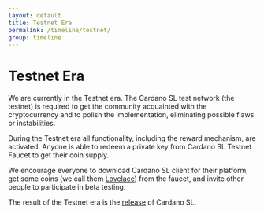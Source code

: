 ```yaml
---
layout: default
title: Testnet Era
permalink: /timeline/testnet/
group: timeline
---
```


[//]: # (Reviewed at 357ac1f7b4a9f1d98ee7f7bee46e874d7356958f)

# Testnet Era

We are currently in the Testnet era. The Cardano SL test network (the testnet)
is required to get the community acquainted with the cryptocurrency and to polish the implementation,
eliminating possible flaws or instabilities.

During the Testnet era all functionality, including the reward mechanism,
are activated. Anyone is able to redeem a private key from Cardano
SL Testnet Faucet to get their coin supply.

We encourage everyone to download Cardano SL client for their platform,
get some coins (we call them [Lovelace](/glossary/#lovelace)) from the
faucet, and invite other people to participate in beta testing.

The result of the Testnet era is the [release](/timeline/bootstrap) of Cardano SL.
